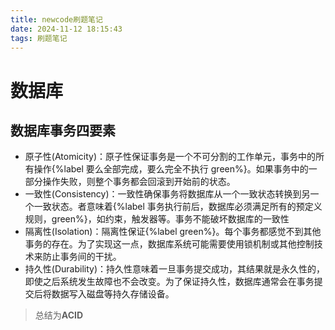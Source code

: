 ```yaml
---
title: newcode刷题笔记
date: 2024-11-12 18:15:43
tags: 刷题笔记
---
```


# 数据库

## 数据库事务四要素

- 原子性(Atomicity)：原子性保证事务是一个不可分割的工作单元，事务中的所有操作{%label 要么全部完成，要么完全不执行 green%}。如果事务中的一部分操作失败，则整个事务都会回滚到开始前的状态。
- 一致性(Consistency)：一致性确保事务将数据库从一个一致状态转换到另一个一致状态。者意味着{%label  事务执行前后，数据库必须满足所有的预定义规则，green%}，如约束，触发器等。事务不能破坏数据库的一致性
- 隔离性(Isolation)：隔离性保证{%label  green%}。每个事务都感觉不到其他事务的存在。为了实现这一点，数据库系统可能需要使用锁机制或其他控制技术来防止事务间的干扰。
- 持久性(Durability)：持久性意味着一旦事务提交成功，其结果就是永久性的，即使之后系统发生故障也不会改变。为了保证持久性，数据库通常会在事务提交后将数据写入磁盘等持久存储设备。

>总结为**ACID**

